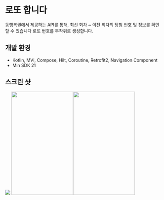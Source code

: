# 로또 합니다

동행복권에서 제공하는 API를 통해,
최신 회차 ~ 이전 회차의 당첨 번호 및 정보를 확인할 수 있습니다
로또 번호를 무작위로 생성합니다.

## 개발 환경
- Kotlin, MVI, Compose, Hilt, Coroutine, Retrofit2, Navigation Component
- Min SDK 21

## 스크린 샷
<img src="https://user-images.githubusercontent.com/25873584/180733093-90f764ca-b85d-4e8c-abd6-241f3a67124d.png">
<img src="https://user-images.githubusercontent.com/25873584/180733089-7ed366a8-daed-43c8-8abb-e6a742c459e6.png" width="200" height="335"><img src="https://user-images.githubusercontent.com/25873584/180733075-cf53a08a-a846-4174-b8f8-35209309c6c1.png" width="200" height="335">
